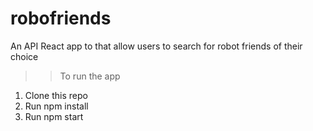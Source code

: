 # robofriends
An API React app to that allow users to search for robot friends of their choice

>>To run the app
1) Clone this repo
2) Run npm install
3) Run npm start
